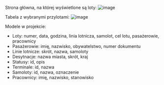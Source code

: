 Strona główna, na której wyświetlone są loty:
![image](https://github.com/KateAnneP/AirportWebsite/assets/103559451/a8cdf211-4363-4072-9122-984ba8654095)

Tabela z wybranymi przylotami:
![image](https://github.com/KateAnneP/AirportWebsite/assets/103559451/9d78eb12-614e-42eb-9852-7738e14f2c75)

Modele w projekcie:
- Loty: numer, data, godzina, linia lotnicza, samolot, cel lotu, pasażerowie,  pracownicy
- Pasażerowie: imię, nazwisko, obywatelstwo, numer dokumentu
- Linie lotnicze: skrót, nazwa, samoloty
- Desytnacje: nazwa miasta, skrót, kraj
- Statusy: id, opis
- Terminale: id, nazwa
- Samoloty: id, nazwa, oznaczenie
- Pracownicy: imię, nazwisko, stanowisko

